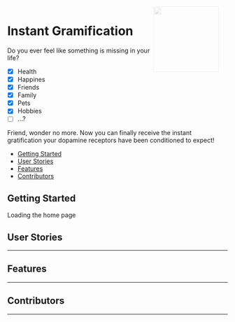 <img src="https://i.im.ge/2022/08/29/Otd9AW.apple-camera.png" style="width: 150px; float: right; padding-right: 20px; padding-top: 0px; opacity: 0.2">

# Instant Gramification

Do you ever feel like something is missing in your life?

- [X] Health
- [X] Happines
- [X] Friends
- [X] Family
- [X] Pets
- [X] Hobbies
- [ ] ...?

Friend, wonder no more. Now you can finally receive the instant gratification your dopamine receptors have been conditioned to expect!

* [Getting Started](#getting-started)
* [User Stories](#user-stories)
* [Features](#features)
* [Contributors](#contributors)

## Getting Started

Loading the home page

## User Stories

---

## Features

---

## Contributors

---
